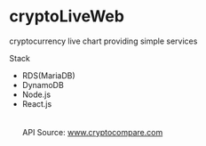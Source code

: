 # cryptoLiveWeb
cryptocurrency live chart providing simple services<br>

Stack<br>
- RDS(MariaDB)<br>
- DynamoDB
- Node.js
- React.js<br>
<br><br>
API Source: www.cryptocompare.com
